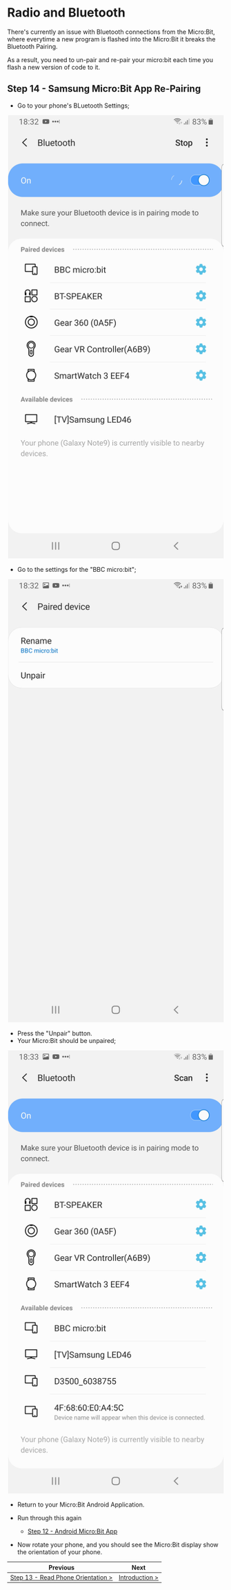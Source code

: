 # Radio and Bluetooth #

There's currently an issue with Bluetooth connections from the Micro:Bit, where everytime a new program is flashed into the Micro:Bit it breaks the Bluetooth Pairing.

As a result, you need to un-pair and re-pair your micro:bit each time you flash a new version of code to it.

## Step 14 - Samsung Micro:Bit App Re-Pairing ##

- Go to your phone's BLuetooth Settings;

<p align="center">
    <img src="images/14-android-bluetooth-list.jpg" width="500px" >
</p>

- Go to the settings for the "BBC micro:bit";

<p align="center">
    <img src="images/14-android-bluetooth-unpair.jpg" width="500px" >
</p>

- Press the "Unpair" button.
- Your Micro:Bit should be unpaired;

<p align="center">
    <img src="images/14-android-bluetooth-unpaired.jpg" width="500px" >
</p>

- Return to your Micro:Bit Android Application.
- Run through this again 
    - [ Step 12 - Android Micro:Bit App](12-android-bluetooth-app.md)

- Now rotate your phone, and you should see the Micro:Bit display show the orientation of your phone.

| Previous | Next |
| -------- | ---- |
| [Step 13 - Read Phone Orientation >](13-android-bluetooth-app-orientation.md) |[ Introduction >](/README.md) |